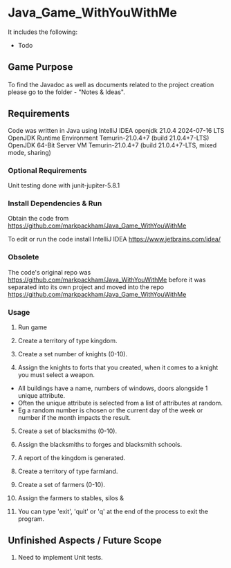 # Java_Game_WithYouWithMe

It includes the following:

- Todo


## Game Purpose

####
To find the Javadoc as well as documents related to the project creation please go to the folder - "Notes & Ideas".

## Requirements

Code was written in Java using IntelliJ IDEA
openjdk 21.0.4 2024-07-16 LTS
OpenJDK Runtime Environment Temurin-21.0.4+7 (build 21.0.4+7-LTS)
OpenJDK 64-Bit Server VM Temurin-21.0.4+7 (build 21.0.4+7-LTS, mixed mode, sharing)

### Optional Requirements ###

Unit testing done with junit-jupiter-5.8.1

### Install Dependencies & Run

Obtain the code from https://github.com/markpackham/Java_Game_WithYouWithMe

To edit or run the code install IntelliJ IDEA
https://www.jetbrains.com/idea/


### Obsolete

The code's original repo was https://github.com/markpackham/Java_WithYouWithMe before it was separated into its own project and moved into the repo https://github.com/markpackham/Java_Game_WithYouWithMe

### Usage

1) Run game

2) Create a territory of type kingdom.

3) Create a set number of knights (0-10).

4) Assign the knights to forts that you created, when it comes to a knight you must select a weapon.
* All buildings have a name, numbers of windows, doors alongside 1 unique attribute.
* Often the unique attribute is selected from a list of attributes at random.
* Eg a random number is chosen or the current day of the week or number if the month impacts the result.

5) Create a set of blacksmiths (0-10).

6) Assign the blacksmiths to forges and blacksmith schools.

7) A report of the kingdom is generated.

8) Create a territory of type farmland.

9) Create a set of farmers (0-10).
10)  Assign the farmers to stables, silos & 

9) You can type 'exit', 'quit' or 'q' at the end of the process to exit the program.


## Unfinished Aspects / Future Scope ##

1) Need to implement Unit tests.